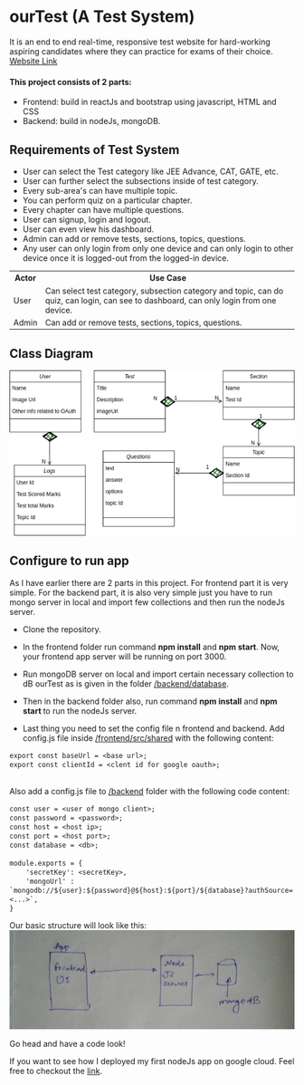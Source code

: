 # ourTest (A Test System)

It is an end to end real-time, responsive test website for 
hard-working aspiring candidates where they can practice for
exams of their choice. 
<a href="http://ourtest.rohitsinghiiitm.com/home">
Website Link</a>

#### This project consists of 2 parts:
- Frontend: build in reactJs and bootstrap using javascript, HTML
 and CSS
- Backend: build in nodeJs, mongoDB.

## Requirements of Test System
- User can select the Test category like JEE Advance, CAT, GATE, etc.
- User can further select the subsections inside of test category.
- Every sub-area's can have multiple topic.
- You can perform quiz on a particular chapter.
- Every chapter can have multiple questions.
- User can signup, login and logout.
- User can even view his dashboard.
- Admin can add or remove tests, sections, topics, questions.
- Any user can only login from only one device and can only login
to other device once it is logged-out from the logged-in device.

<table style="width: 100%">
    <tr>
        <th>Actor</th>
        <th>Use Case</th>
    </tr>
    <tr>
        <td>User</td>
        <td>
            Can select test category, subsection category and topic,
            can do quiz, can login, can see to dashboard, can only
            login from one device.
        </td>
    </tr>
    <tr>
            <td>Admin</td>
            <td>
                Can add or remove tests, sections, topics, questions.
            </td>
        </tr>
</table>

## Class Diagram
![alt text](images/classDig.png)

## Configure to run app
As I have earlier there are 2 parts in this project. For frontend
part it is very simple. For the backend part, it is also very 
simple just you have to run mongo server in local and import 
few collections and then run the nodeJs server.

- Clone the repository.
- In the frontend folder run command <b>npm install</b> and 
<b>npm start</b>. 
Now, your frontend app server will be running on port 3000.
- Run mongoDB server on local and import certain necessary 
collection to dB ourTest as is given in the folder 
<a href="/backend/database">/backend/database</a>.
- Then in the backend folder also, run command <b>npm install</b> and <b>npm start </b> 
to run the nodeJs server.

- Last thing you need to set the config file n frontend
and backend. 
Add config.js file inside
<a href="/frontend/src/shared">/frontend/src/shared</a>
with the following content:
```
export const baseUrl = <base url>;
export const clientId = <clent id for google oauth>;

```
<br>
Also add a config.js file to 
<a href="/backend">/backend</a> folder with the 
following code content:

```
const user = <user of mongo client>;
const password = <password>;
const host = <host ip>;
const port = <host port>;
const database = <db>;

module.exports = {
    'secretKey': <secretKey>,
    'mongoUrl' : `mongodb://${user}:${password}@${host}:${port}/${database}?authSource=<...>`,
}
```

Our basic structure will look like this:
![alt text](images/flowDig.jpeg)

Go head and have a code look!

If you want to see how I deployed my first
nodeJs app on google cloud. Feel free to
checkout the <a href="https://rohitsingh-68836.medium.com/deploy-your-first-node-js-and-mongodb-app-on-google-cloud-51c2488aa8d8">link</a>.


